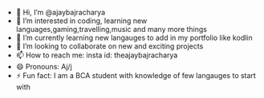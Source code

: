 - 👋 Hi, I’m @ajaybajracharya
- 👀 I’m interested in coding, learning new languages,gaming,travelling,music and many more things
- 🌱 I’m currently learning new langauges to add in my portfolio like kodlin 
- 💞️ I’m looking to collaborate on new and exciting projects
- 📫 How to reach me: insta id: theajaybajracharya 
- 😄 Pronouns: Aj/j
- ⚡ Fun fact: I am a BCA student with knowledge of few langauges to start with

<!---
ajaybaj7/ajaybaj7 is a ✨ special ✨ repository because its `README.md` (this file) appears on your GitHub profile.
You can click the Preview link to take a look at your changes.
--->
